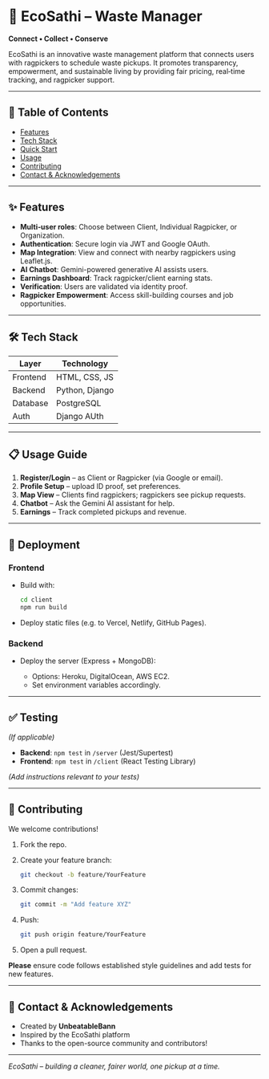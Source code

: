 # 🌿 EcoSathi – Waste Manager

**Connect • Collect • Conserve**

EcoSathi is an innovative waste management platform that connects users with ragpickers to schedule waste pickups. It promotes transparency, empowerment, and sustainable living by providing fair pricing, real‑time tracking, and ragpicker support.

---

## 🚀 Table of Contents

* [Features](#features)
* [Tech Stack](#tech-stack)
* [Quick Start](#quick-start)
* [Usage](#usage)
* [Contributing](#contributing)
* [Contact & Acknowledgements](#contact--acknowledgements)

---

## ✨ Features

* **Multi‑user roles**: Choose between Client, Individual Ragpicker, or Organization.
* **Authentication**: Secure login via JWT and Google OAuth.
* **Map Integration**: View and connect with nearby ragpickers using Leaflet.js.
* **AI Chatbot**: Gemini-powered generative AI assists users.
* **Earnings Dashboard**: Track ragpicker/client earning stats.
* **Verification**: Users are validated via identity proof.
* **Ragpicker Empowerment**: Access skill-building courses and job opportunities.

---

## 🛠 Tech Stack

| Layer      | Technology             |
| ---------- | ---------------------- |
| Frontend   | HTML, CSS, JS  |
| Backend    | Python, Django    |
| Database   | PostgreSQL                |
| Auth       | Django AUth      |


---
## 📋 Usage Guide

1. **Register/Login** – as Client or Ragpicker (via Google or email).
2. **Profile Setup** – upload ID proof, set preferences.
3. **Map View** – Clients find ragpickers; ragpickers see pickup requests.
4. **Chatbot** – Ask the Gemini AI assistant for help.
5. **Earnings** – Track completed pickups and revenue.

---

## 🚢 Deployment

### Frontend

* Build with:

  ```bash
  cd client
  npm run build
  ```
* Deploy static files (e.g. to Vercel, Netlify, GitHub Pages).

### Backend

* Deploy the server (Express + MongoDB):

  * Options: Heroku, DigitalOcean, AWS EC2.
  * Set environment variables accordingly.

---

## ✅ Testing

*(If applicable)*

* **Backend**: `npm test` in `/server` (Jest/Supertest)
* **Frontend**: `npm test` in `/client` (React Testing Library)

*(Add instructions relevant to your tests)*

---

## 🤝 Contributing

We welcome contributions!

1. Fork the repo.
2. Create your feature branch:

   ```bash
   git checkout -b feature/YourFeature
   ```
3. Commit changes:

   ```bash
   git commit -m "Add feature XYZ"
   ```
4. Push:

   ```bash
   git push origin feature/YourFeature
   ```
5. Open a pull request.

**Please** ensure code follows established style guidelines and add tests for new features.

---

## 🙏 Contact & Acknowledgements

* Created by **UnbeatableBann**
* Inspired by the EcoSathi platform
* Thanks to the open-source community and contributors!

---

*EcoSathi – building a cleaner, fairer world, one pickup at a time.*
